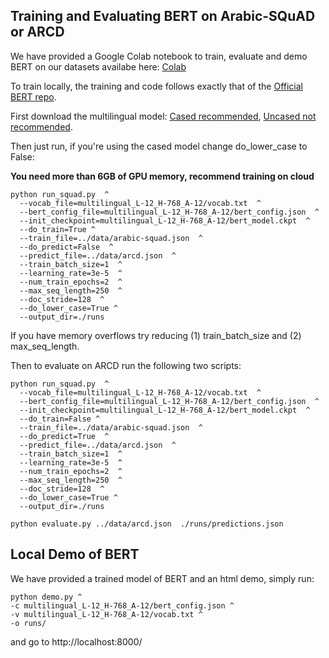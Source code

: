 
## Training and Evaluating BERT on Arabic-SQuAD or ARCD

We have provided a Google Colab notebook to train, evaluate and demo BERT on our datasets availabe here: [Colab](https://colab.research.google.com/drive/19a_jIKpjhQez0KTa_Qwh2BW2nryGXzhb)


To train locally, the training and code follows exactly that of the [Official BERT repo](https://github.com/google-research/bert).

First download the multilingual model: [Cased recommended](https://storage.googleapis.com/bert_models/2018_11_23/multi_cased_L-12_H-768_A-12.zip), [Uncased not recommended](https://storage.googleapis.com/bert_models/2018_11_03/multilingual_L-12_H-768_A-12.zip).

Then just run, if you're using the cased model change do_lower_case to False:

**You need more than 6GB of GPU memory, recommend training on cloud**

```shell
python run_squad.py  ^
  --vocab_file=multilingual_L-12_H-768_A-12/vocab.txt  ^
  --bert_config_file=multilingual_L-12_H-768_A-12/bert_config.json  ^
  --init_checkpoint=multilingual_L-12_H-768_A-12/bert_model.ckpt  ^
  --do_train=True ^
  --train_file=../data/arabic-squad.json  ^
  --do_predict=False  ^
  --predict_file=../data/arcd.json  ^
  --train_batch_size=1  ^
  --learning_rate=3e-5  ^
  --num_train_epochs=2  ^
  --max_seq_length=250  ^
  --doc_stride=128  ^
  --do_lower_case=True ^
  --output_dir=./runs
```
If you have memory overflows try reducing (1) train_batch_size and (2) max_seq_length.

Then to evaluate on ARCD run the following two scripts:
```shell
python run_squad.py  ^
  --vocab_file=multilingual_L-12_H-768_A-12/vocab.txt  ^
  --bert_config_file=multilingual_L-12_H-768_A-12/bert_config.json  ^
  --init_checkpoint=multilingual_L-12_H-768_A-12/bert_model.ckpt  ^
  --do_train=False ^
  --train_file=../data/arabic-squad.json  ^
  --do_predict=True  ^
  --predict_file=../data/arcd.json  ^
  --train_batch_size=1  ^
  --learning_rate=3e-5  ^
  --num_train_epochs=2  ^
  --max_seq_length=250  ^
  --doc_stride=128  ^
  --do_lower_case=True ^
  --output_dir=./runs
```

```shell
python evaluate.py ../data/arcd.json  ./runs/predictions.json
```

## Local Demo of BERT

We have provided a trained model of BERT and an html demo, simply run:

```shell
python demo.py ^
-c multilingual_L-12_H-768_A-12/bert_config.json ^
-v multilingual_L-12_H-768_A-12/vocab.txt ^
-o runs/
```
and go to http://localhost:8000/
